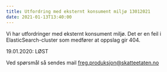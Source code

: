 ```yaml
---
title: Utfordring med eksternt konsument miljø 13012021
date: 2021-01-13T13:40:00
---
```

Vi har utfordringer med eksternt konsument miljø. Det er en feil i ElasticSearch-cluster som medfører at oppslag gir 404.

19.01.2020: LØST

Ved spørsmål så sendes mail freg.produksjon@skatteetaten.no
